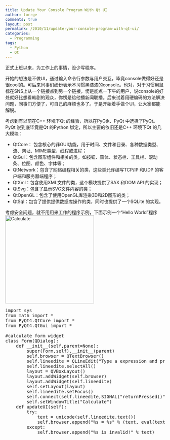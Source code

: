 ```yaml
---
title: Update Your Console Program With Qt UI
author: torrge
comments: true
layout: post
permalink: /2010/11/update-your-console-program-with-qt-ui/
categories:
  - Programming
tags:
  - Python
  - Qt
---
```

正式上班以来，为工作上的事情，没少写程序。

开始的想法是不做UI，通过输入命令行参数与用户交互，毕竟console做得好还是很cool的。可后来同事们纷纷表示不习惯黑漆漆的console。也对，对于习惯用鼠标在SNS上从一个链接点到另一个链接，愣是能点一下午的用户，说console的好处就好比想看韩剧的观众，你愣是给他播新闻联播。后来试着用硬编码的方法解决问题，同事们方便了，可自己的麻烦也多了。于是开始着手做个UI，让大家都能解脱。

考虑到有以前在C++ 环境下Qt 的经验，所以在PyGtk、PyQt 中选择了PyQt。PyQt 说到底毕竟是Qt 的Python 绑定，所以主要的依旧还是C++ 环境下Qt 的几大模块：

*   QtCore： 包含核心的非GUI功能，用于时间、文件和目录、各种数据类型、流、网址、MIME类型、线程或进程；
*   QtGui：包含图形组件和相关的类，如按钮、窗体、状态栏、工具栏、滚动条、位图、颜色、字体等；
*   QtNetwork：包含了网络编程相关的类，这些类允许编写TCP/IP 和UDP 的客户端和服务器端程序；
*   QtXml：包含使用XML文件的类，这个模块提供了SAX 和DOM API 的实现；
*   QtSvg：包含了显示SVG文件内容的类；
*   QtOpenGL：包含了使用OpenGL库渲染3D和2D图形的类；
*   QtSql：包含了提供提供数据库操作的类，同时也提供了一个SQLite 的实现。

考虑安全问题，就不用用来工作的程序示例，下面示例一个“Hello World”程序  
<img src="http://pic.yupoo.com/convallariaa/ADxq52Kf/elAxd.png" alt="Calculate" width="280" height="278" />

<pre class="brush:py">import sys
from math import *
from PyQt4.QtCore import *
from PyQt4.QtGui import *

#calculate form widget
class Form(QDialog):
    def __init__(self,parent=None):
        super(Form,self).__init__(parent)
        self.browser = QTextBrowser()
        self.lineedite = QLineEdit("Type a expression and press Enter")
        self.lineedite.selectAll()
        layout = QVBoxLayout()
        layout.addWidget(self.browser)
        layout.addWidget(self.lineedite)
        self.setLayout(layout)
        self.lineedite.setFocus()
        self.connect(self.lineedite,SIGNAL("returnPressed()"),self.updateUI)
        self.setWindowTitle("Calculate")
    def updateUI(self):
        try:
            text = unicode(self.lineedite.text())
            self.browser.append("%s = %s" % (text, eval(text)))
        except:
            self.browser.append("%s is invalid!" % text)
</pre>